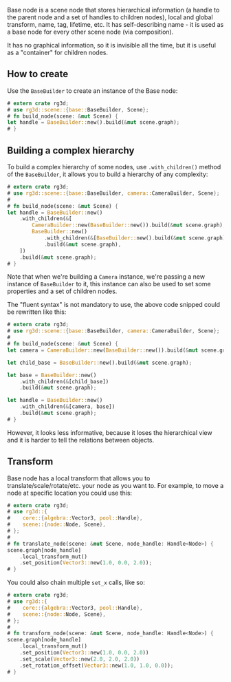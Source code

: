 Base node is a scene node that stores hierarchical information (a handle to the parent node and a set of handles
to children nodes), local and global transform, name, tag, lifetime, etc. It has self-describing name - it
is used as a base node for every other scene node (via composition).

It has no graphical information, so it is invisible all the time, but it is useful as a "container" for children
nodes.

## How to create

Use the `BaseBuilder` to create an instance of the Base node:

```rust
# extern crate rg3d;
# use rg3d::scene::{base::BaseBuilder, Scene};
# fn build_node(scene: &mut Scene) {
let handle = BaseBuilder::new().build(&mut scene.graph);
# }
```

## Building a complex hierarchy

To build a complex hierarchy of some nodes, use `.with_children()` method of the `BaseBuilder`, it allows you
to build a hierarchy of any complexity:

```rust
# extern crate rg3d;
# use rg3d::scene::{base::BaseBuilder, camera::CameraBuilder, Scene};
#
# fn build_node(scene: &mut Scene) {
let handle = BaseBuilder::new()
    .with_children(&[
        CameraBuilder::new(BaseBuilder::new()).build(&mut scene.graph),
        BaseBuilder::new()
            .with_children(&[BaseBuilder::new().build(&mut scene.graph)])
            .build(&mut scene.graph),
    ])
    .build(&mut scene.graph);
# }
```

Note that when we're building a `Camera` instance, we're passing a new instance of `BaseBuilder` to it, this
instance can also be used to set some properties and a set of children nodes.

The "fluent syntax" is not mandatory to use, the above code snipped could be rewritten like this:

```rust
# extern crate rg3d;
# use rg3d::scene::{base::BaseBuilder, camera::CameraBuilder, Scene};
# 
# fn build_node(scene: &mut Scene) {
let camera = CameraBuilder::new(BaseBuilder::new()).build(&mut scene.graph);

let child_base = BaseBuilder::new().build(&mut scene.graph);

let base = BaseBuilder::new()
    .with_children(&[child_base])
    .build(&mut scene.graph);

let handle = BaseBuilder::new()
    .with_children(&[camera, base])
    .build(&mut scene.graph);
# }
```

However, it looks less informative, because it loses the hierarchical view and it is harder to tell the relations
between objects.

## Transform

Base node has a local transform that allows you to translate/scale/rotate/etc. your node as you want to. For example,
to move a node at specific location you could use this:

```rust
# extern crate rg3d;
# use rg3d::{
#    core::{algebra::Vector3, pool::Handle},
#    scene::{node::Node, Scene},
# };
#
# fn translate_node(scene: &mut Scene, node_handle: Handle<Node>) {
scene.graph[node_handle]
    .local_transform_mut()
    .set_position(Vector3::new(1.0, 0.0, 2.0));
# }
```

You could also chain multiple `set_x` calls, like so:

```rust
# extern crate rg3d;
# use rg3d::{
#    core::{algebra::Vector3, pool::Handle},
#    scene::{node::Node, Scene},
# };
#
# fn transform_node(scene: &mut Scene, node_handle: Handle<Node>) {
scene.graph[node_handle]
    .local_transform_mut()
    .set_position(Vector3::new(1.0, 0.0, 2.0))
    .set_scale(Vector3::new(2.0, 2.0, 2.0))
    .set_rotation_offset(Vector3::new(1.0, 1.0, 0.0));
# }
```